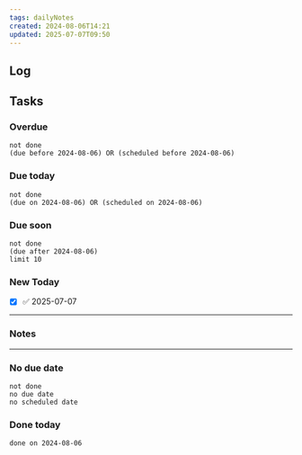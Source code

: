 ```yaml
---
tags: dailyNotes
created: 2024-08-06T14:21
updated: 2025-07-07T09:50
---
```

## Log


## Tasks
### Overdue
```tasks
not done
(due before 2024-08-06) OR (scheduled before 2024-08-06)
```

### Due today
```tasks
not done
(due on 2024-08-06) OR (scheduled on 2024-08-06)
```

### Due soon
```tasks
not done
(due after 2024-08-06)
limit 10
```

### New Today
- [x] ✅ 2025-07-07
----
### Notes

----
### No due date
```tasks
not done
no due date
no scheduled date
```

### Done today
```tasks
done on 2024-08-06
```
